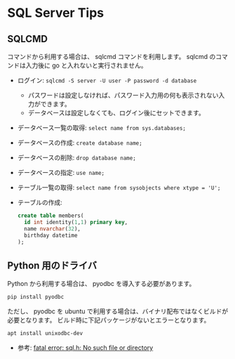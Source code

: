 # SQL Server Tips

## SQLCMD

コマンドから利用する場合は、 sqlcmd コマンドを利用します。
sqlcmd のコマンドは入力後に go と入れないと実行されません。

- ログイン: `sqlcmd -S server -U user -P password -d database`
  - パスワードは設定しなければ、パスワード入力用の何も表示されない入力ができます。
  - データベースは設定しなくても、ログイン後にセットできます。
- データベース一覧の取得: `select name from sys.databases;`
- データベースの作成: `create database name;`
- データベースの削除: `drop database name;`
- データベースの指定: `use name;`
- テーブル一覧の取得: `select name from sysobjects where xtype = 'U';`
- テーブルの作成:

  ```sql
  create table members(
    id int identity(1,1) primary key,
    name nvarchar(32),
    birthday datetime
  );
  ```

## Python 用のドライバ

Python から利用する場合は、 pyodbc を導入する必要があります。

```sh
pip install pyodbc
```

ただし、 pyodbc を ubuntu で利用する場合は、バイナリ配布ではなくビルドが必要となります。
ビルド時に下記パッケージがないとエラーとなります。

```sh
apt install unixodbc-dev
```

- 参考: [fatal error: sql.h: No such file or directory][mkleehammer]

[mkleehammer]: https://github.com/mkleehammer/pyodbc/issues/441
